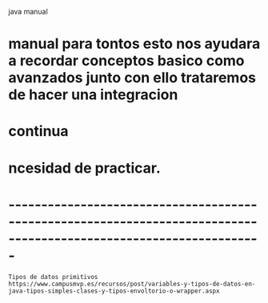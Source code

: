 java manual
# manual para tontos esto nos ayudara a recordar conceptos basico como avanzados junto con ello trataremos de hacer una integracion 
# continua  
# ncesidad de practicar. 

# -------------------------------------------------------------------------------------------------------------------
    Tipos de datos primitivos
    https://www.campusmvp.es/recursos/post/variables-y-tipos-de-datos-en-java-tipos-simples-clases-y-tipos-envoltorio-o-wrapper.aspx
#



